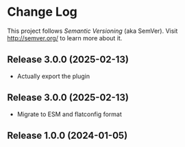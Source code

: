 # Change Log

This project follows _Semantic Versioning_ (aka SemVer). Visit http://semver.org/ to learn more about it.

## Release 3.0.0 (2025-02-13)

- Actually export the plugin

## Release 3.0.0 (2025-02-13)

- Migrate to ESM and flatconfig format

## Release 1.0.0 (2024-01-05)

